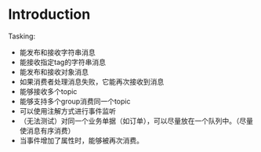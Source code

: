 # Introduction

Tasking:
* 能发布和接收字符串消息
* 能接收指定tag的字符串消息
* 能发布和接收对象消息
* 如果消费者处理消息失败，它能再次接收到消息
* 能够接收多个topic
* 能够支持多个group消费同一个topic
* 可以使用注解方式进行事件监听
* （无法测试）对同一个业务单据（如订单），可以尽量放在一个队列中。（尽量使消息有序消费）
* 当事件增加了属性时，能够被再次消费。